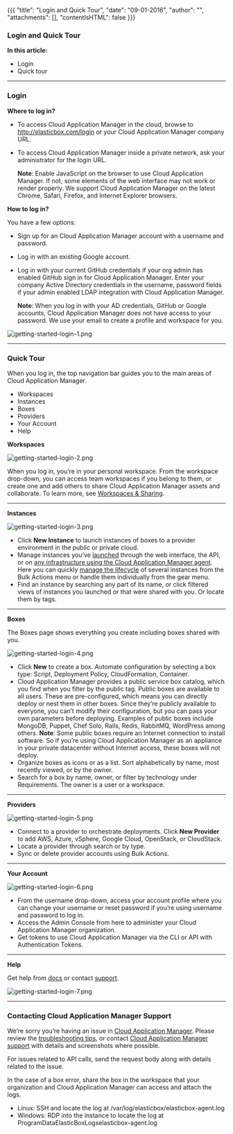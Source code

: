{{{
"title": "Login and Quick Tour",
"date": "09-01-2016",
"author": "",
"attachments": [],
"contentIsHTML": false
}}}

### Login and Quick Tour

**In this article:**

* Login
* Quick tour

___

### Login

**Where to log in?**

* To access Cloud Application Manager in the cloud, browse to http://elasticbox.com/login or your Cloud Application Manager company URL.
* To access Cloud Application Manager inside a private network, ask your administrator for the login URL.

   **Note**: Enable JavaScript on the browser to use Cloud Application Manager. If not, some elements of the web interface may not work or render properly. We support Cloud Application Manager on the latest Chrome, Safari, Firefox, and Internet Explorer browsers.

**How to log in?**

You have a few options:

* Sign up for an Cloud Application Manager account with a username and password.
* Log in with an existing Google account.
* Log in with your current GitHub credentials if your org admin has enabled GitHub sign in for Cloud Application Manager.
Enter your company Active Directory credentials in the username, password fields if your admin enabled LDAP integration with Cloud Application Manager.

   **Note**: When you log in with your AD credentials, GitHub or Google accounts, Cloud Application Manager does not have access to your password. We use your email to create a profile and workspace for you.

![getting-started-login-1.png](../images/cloud-application-manager/getting-started-login-1.png)

___

### Quick Tour

When you log in, the top navigation bar guides you to the main areas of Cloud Application Manager.

* Workspaces
* Instances
* Boxes
* Providers
* Your Account
* Help

**Workspaces**

![getting-started-login-2.png](../images/cloud-application-manager/getting-started-login-2.png)

When you log in, you’re in your personal workspace. From the workspace drop-down, you can access team workspaces if you belong to them, or create one and add others to share Cloud Application Manager assets and collaborate. To learn more, see [Workspaces & Sharing](./workspaces-and-collaboration.md).

___

**Instances**

![getting-started-login-3.png](../images/cloud-application-manager/getting-started-login-3.png)

* Click **New Instance** to launch instances of boxes to a provider environment in the public or private cloud.
* Manage instances you’ve [launched](./deploying-managing-instances.md) through the web interface, the API, or on [any infrastructure using the Cloud Application Manager agent](./deploying-on-anyinfra.md). Here you can quickly [manage the lifecycle](./deploying-managing-instances.md) of several instances from the Bulk Actions menu or handle them individually from the gear menu.
* Find an instance by searching any part of its name, or click filtered views of instances you launched or that were shared with you. Or locate them by tags.

___

**Boxes**

The Boxes page shows everything you create including boxes shared with you.

![getting-started-login-4.png](../images/cloud-application-manager/getting-started-login-4.png)

* Click **New** to create a box. Automate configuration by selecting a box type: Script, Deployment Policy, CloudFormation, Container.
* Cloud Application Manager provides a public service box catalog, which you find when you filter by the public tag. Public boxes are available to all users. These are pre-configured, which means you can directly deploy or nest them in other boxes. Since they’re publicly available to everyone, you can’t modify their configuration, but you can pass your own parameters before deploying. Examples of public boxes include MongoDB, Puppet, Chef Solo, Rails, Redis, RabbitMQ, WordPress among others.
   **Note**: Some public boxes require an Internet connection to install software. So if you’re using Cloud Application Manager as an appliance in your private datacenter without Internet access, these boxes will not deploy.
* Organize boxes as icons or as a list. Sort alphabetically by name, most recently viewed, or by the owner.
* Search for a box by name, owner, or filter by technology under Requirements. The owner is a user or a workspace.

___

**Providers**

![getting-started-login-5.png](../images/cloud-application-manager/getting-started-login-5.png)

* Connect to a provider to orchestrate deployments. Click **New Provider** to add AWS, Azure, vSphere, Google Cloud, OpenStack, or CloudStack.
* Locate a provider through search or by type.
* Sync or delete provider accounts using Bulk Actions.

___

**Your Account**

![getting-started-login-6.png](../images/cloud-application-manager/getting-started-login-6.png)

* From the username drop-down, access your account profile where you can change your username or reset password if you’re using username and password to log in.
* Access the Admin Console from here to administer your Cloud Application Manager organization.
* Get tokens to use Cloud Application Manager via the CLI or API with Authentication Tokens.

___

**Help**

Get help from [docs](./#1/) or contact [support](mailto:support@elasticbox.com).

![getting-started-login-7.png](../images/cloud-application-manager/getting-started-login-7.png)

___

### Contacting Cloud Application Manager Support

We’re sorry you’re having an issue in [Cloud Application Manager](//www.ctl.io/cloud-application-manager/). Please review the [troubleshooting tips](./troubleshooting-tips.md), or contact [Cloud Application Manager support](mailto:support@elasticbox.com) with details and screenshots where possible.

For issues related to API calls, send the request body along with details related to the issue.

In the case of a box error, share the box in the workspace that your organization and Cloud Application Manager can access and attach the logs.
* Linux: SSH and locate the log at /var/log/elasticbox/elasticbox-agent.log
* Windows: RDP into the instance to locate the log at ProgramDataElasticBoxLogselasticbox-agent.log
